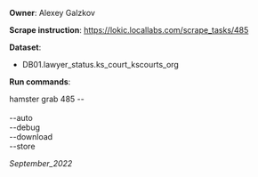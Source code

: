 **Owner**: Alexey Galzkov
 
**Scrape instruction**: https://lokic.locallabs.com/scrape_tasks/485

**Dataset**: 
- DB01.lawyer_status.ks_court_kscourts_org


**Run commands**:

hamster grab 485 -- <options>
<br><br>--auto
<br>--debug
<br>--download
<br>--store

_September_2022_
